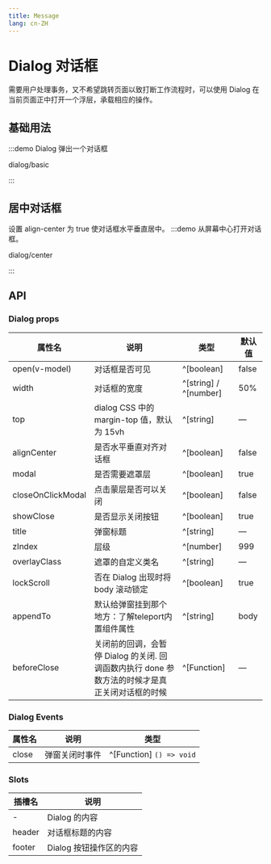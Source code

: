 ```yaml
---
title: Message
lang: cn-ZH
---
```


# Dialog 对话框

需要用户处理事务，又不希望跳转页面以致打断工作流程时，可以使用 Dialog 在当前页面正中打开一个浮层，承载相应的操作。

## 基础用法

:::demo Dialog 弹出一个对话框

dialog/basic

:::

## 居中对话框

设置 align-center 为 true 使对话框水平垂直居中。
:::demo 从屏幕中心打开对话框。

dialog/center

:::

## API

### Dialog props

| 属性名            | 说明                                                                                           | 类型                  | 默认值 |
| ----------------- | ---------------------------------------------------------------------------------------------- | --------------------- | ------ |
| open(v-model)     | 对话框是否可见                                                                                 | ^[boolean]            | false  |
| width             | 对话框的宽度                                                                                   | ^[string] / ^[number] | 50%    |
| top               | dialog CSS 中的 margin-top 值，默认为 15vh                                                     | ^[string]             | —      |
| alignCenter       | 是否水平垂直对齐对话框                                                                         | ^[boolean]            | false  |
| modal             | 是否需要遮罩层                                                                                 | ^[boolean]            | true   |
| closeOnClickModal | 点击蒙层是否可以关闭                                                                           | ^[boolean]            | false  |
| showClose         | 是否显示关闭按钮                                                                               | ^[boolean]            | true   |
| title             | 弹窗标题                                                                                       | ^[string]             | —      |
| zIndex            | 层级                                                                                           | ^[number]             | 999    |
| overlayClass      | 遮罩的自定义类名                                                                               | ^[string]             | —      |
| lockScroll        | 否在 Dialog 出现时将 body 滚动锁定                                                             | ^[boolean]            | true   |
| appendTo          | 默认给弹窗挂到那个地方：了解teleport内置组件属性                                               | ^[string]             | body   |
| beforeClose       | 关闭前的回调，会暂停 Dialog 的关闭. 回调函数内执行 done 参数方法的时候才是真正关闭对话框的时候 | ^[Function]           | —      |

### Dialog Events

| 属性名 | 说明           | 类型                     |
| ------ | -------------- | ------------------------ |
| close  | 弹窗关闭时事件 | ^[Function] `() => void` |

### Slots

| 插槽名 | 说明                    |
| ------ | ----------------------- |
| -      | Dialog 的内容           |
| header | 对话框标题的内容        |
| footer | Dialog 按钮操作区的内容 |
